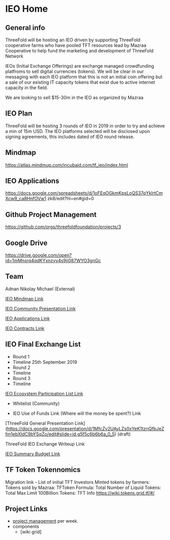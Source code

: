 # IEO Home

## General info


ThreeFold will be hosting an IEO driven by supporting ThreeFold cooperative farms who have pooled TFT resources lead by Mazraa Cooperative to help fund the marketing and development of ThreeFold Network

IEOs (Initial Exchange Offerings) are exchange managed crowdfunding platfroms to sell digital currencies (tokens). We will be clear in our messaging with each IEO platform that this is not an initial coin offering but a sale of our existing IT capacity tokens that exist due to active internet capacity in the field.

We are looking to sell $15-30m in the IEO as organized by Mazraa

## IEO Plan 

ThreeFold will be hosting 3 rounds of IEO in 2019 in order to try and achieve a min of 15m USD.
The IEO platforms selected will be disclosed upon signing agreements, this includes dated of IEO round release. 

## Mindmap
https://atlas.mindmup.com/incubaid.com/tf_ieo/index.html

## IEO Applications
https://docs.google.com/spreadsheets/d/1oFEqOGkmKpsLoQS37qYklrtCmXcw9_ca8HnfOVw1
zk8/edit?hl=en#gid=0

## Github Project Management 
https://github.com/orgs/threefoldfoundation/projects/3

## Google Drive
https://drive.google.com/open?id=1mMnsrq4qdKYxnzyy4s9ji087WYO3gnGc


## Team
Adnan
Nikolay 
Michael (External)


[IEO Mindmap Link](https://app.mindmup.com/map/_v2/401114d0b45211e9b3482ba0b2e6711c)

[IEO Community Presentation Link](https://docs.google.com/presentation/d/1iLNIci6zzoczZ4EidLqFjuGHhzCO9C-z8sGx0wcS9QI/edit#slide=id.p)

[IEO Applications Link](https://docs.google.com/spreadsheets/d/1oFEqOGkmKpsLoQS37qYklrtCmXcw9_ca8HnfOVw1zk8/edit?hl=en#gid=0)

[IEO Contracts Link](https://docs.google.com/spreadsheets/d/1oFEqOGkmKpsLoQS37qYklrtCmXcw9_ca8HnfOVw1zk8/edit?hl=en#gid=0)

## IEO Final Exchange List
- Round 1
- Timeline 25th September 2019
- Round 2
- Timeline
- Round 3
- Timeline

[IEO Ecosystem Participation List  Link](https://docs.google.com/spreadsheets/u/2/d/1fpIQeI_UZ5y09I0JW89zNc_PT6-Lgpnd8b8_7tpNbGA/edit?usp=drive_web&ouid=106795720847968279147)
- Whitelist (Community) 

- IEO Use of Funds Link (Where will the money be spent?) Link 

[ThreeFold General Presentation Link] (https://docs.google.com/presentation/d/1MfcZv2UAyLZs0xYeK1tznQfbJeZfm1ebXIdC9bYSqZo/edit#slide=id.g5f5c6b6b6a_0_5) (draft)

ThreeFold IEO Exchange Writeup Link

[IEO Summary Budget Link](https://docs.google.com/spreadsheets/d/1Tz-oEb1Y1Ve1Mcu6mUrhbt5QDU7GuJTq5aJFewpCPPI/edit#gid=0)


## TF Token Tokennomics
Migration link - List of initial TFT Investors
Minted tokens by farmers:
Tokens sold by Mazraa:
TFToken Formula:
Total Number of Liquid Tokens:
Total Max Limit 100Billion Tokens:
TFT Info https://wiki.tokens.grid.tf/#/

## Project Links
- [project management](https://github.com/orgs/threefoldfoundation/projects/3) per week.
- components
    - [wiki grid]



